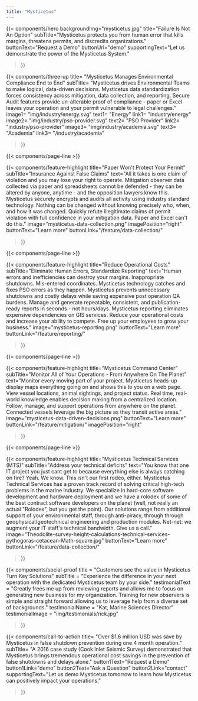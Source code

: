 ```yaml
---
title: "Mysticetus"
---
```


{{< components/hero
	backgroundImg="mysticetus.jpg"
	title="Failure Is Not An Option"
	subTitle="Mysticetus protects you from human error that kills margins, threatens permits, and discredits organizations."
	buttonText="Request a Demo"
	buttonUrl="demo"
	supportingText="Let us demonstrate the power of the Mysticetus System."
>}}

<!-- 
NOTE: We can use these icons for free as long as we attribute the artist(s) (see footer below copyright)
Icons:
	- Energy: https://www.flaticon.com/free-icon/wind-energy_1400311
	- PSO Provider: https://www.flaticon.com/free-icon/destination_854881
	- Academia: https://www.flaticon.com/free-icon/book_854861
-->
{{< components/three-up
	title= "Mysticetus Manages Environmental Compliance End to End"
	subTitle= "Mysticetus drives Environmental Teams to make logical, data-driven decisions. Mysticetus data standardization forces consistency across mitigation, data collection, and reporting. Secure Audit features provide un-alterable proof of compliance -  paper or Excel leaves your operation and your permit vulnerable to legal challenges."
	image1= "img/industry/energy.svg"
	text1= "Energy"
	link1= "industry/energy"
	image2= "img/industry/pso-provider.svg"
	text2= "PSO Provider"
	link2= "industry/pso-provider"
	image3= "img/industry/academia.svg"
	text3= "Academia"
	link3= "/industry/academia"
>}}

{{< components/page-line >}}

{{< components/feature-highlight
	title="Paper Won't Protect Your Permit"
	subTitle="Insurance Against False Claims"
	text="All it takes is one claim of violation and you may lose your right to operate. Mitigation observer data collected via paper and spreadsheets cannot be defended - they can be altered by anyone, anytime - and the opposition lawyers know this. Mysticetus securely encrypts and audits all activity using industry standard technology. Nothing can be changed without knowing precisely who, when, and how it was changed. Quickly refute illegitimate claims of permit violation with full confidence in your mitigation data. Paper and Excel can't do this."
	image="mysticetus-data-collection.png"
	imagePosition="right"
	buttonText="Learn more"
	buttonLink="/feature/data-collection/"
>}}

{{< components/page-line >}}

{{< components/feature-highlight
	title="Reduce Operational Costs"
	subTitle="Eliminate Human Errors, Standardize Reporting"
	text="Human errors and inefficiencies can destroy your margins. Inappropriate shutdowns. Mis-entered coordinates. Mysticetus technology catches and fixes PSO errors as they happen. Mysticetus prevents unnecessary shutdowns and costly delays while saving expensive post operation QA burdens. Manage and generate repeatable, consistent, and publication-ready reports in seconds - not hours/days. Mysticetus reporting eliminates expensive dependencies on GIS services. Reduce your operational costs and increase your ability to compete. Free up your employees to grow your business."
	image="mysticetus-reporting.png"
	buttonText="Learn more"
	buttonLink="/feature/reporting/"
>}}

{{< components/page-line >}}

{{< components/feature-highlight
	title="Mysticetus Command Center"
	subTitle="Monitor All of Your Operations - From Anywhere On The Planet"
	text="Monitor every moving part of your project. Mysticetus heads-up display maps everything going on and shows this to you on a web page. View vessel locations, animal sightings, and project status. Real time, real-world knowledge enables decision making from a centralized location. Follow, manage, and support operations from anywhere on the planet. Connected vessels leverage the big picture as they transit active areas."
	image="mysticetus-data-driven-decisions.png"
	buttonText="Learn more"
	buttonLink="/feature/mitigation/"
	imagePosition="right"
>}}

{{< components/page-line >}}

{{< components/feature-highlight
	title="Mysticetus Technical Services (MTS)"
	subTitle="Address your technical deficits"
	text="You know that one IT project you just cant get to because everything else is always catching on fire? Yeah. We know. This isn't our first rodeo, either. Mysticetus Technical Services has a proven track record of solving critical high-tech problems in the marine industry. We specialize in hard-core software development and hardware deployment and we have a rolodex of some of the best contract software developers on the planet (well, not really an actual \"Rolodex\", but you get the point). Our solutions range from additional support of your environmental staff, through anti-piracy, through through geophysical/geotechnical engineering and production modules. Net-net: we augment your IT staff's technical bandwidth. Give us a call."
	image="Theodolite-survey-height-calculations-technical-services-pythogoras-cetacean-Math-square.jpg"
	buttonText="Learn more"
	buttonLink="/feature/data-collection/"
>}}

{{< components/social-proof 
	title = "Customers see the value in Mysticetus Turn Key Solutions"
	subTitle = "Experience the difference in your next operation with the dedicated Mysticetus team by your side."
	testimonialText = "Greatly frees me up from reviewing reports and allows me to focus on generating new business for my organization. Training for new observers is simple and straight forward allowing us to leverage help from a diverse set of backgrounds."
	testimonialName = "Kat, Marine Sciences Director"
	testimonialImage = "img/testimonials/rick.jpg"
>}}

{{< components/call-to-action
	title= "Over $1.6 million USD was save by Mysticetus in false shutdown prevention during one 4 month operation."
	subTitle= "A 2016 case study (Cook Inlet Seismic Survey) demonstrated that Mysticetus brings tremendous operational cost savings in the prevention of false shutdowns and delays alone."
	button1Text="Request a Demo"
	button1Link="demo"
	button2Text="Ask a Question"
	button2Link="contact"
	supportingText="Let us demo Mysticetus tomorrow to learn how Mysticetus can positively impact your operations."
>}}

